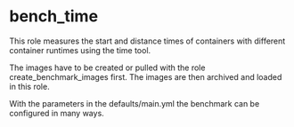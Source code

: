 # bench_time

This role measures the start and distance times of containers with different container runtimes using the time tool. 

The images have to be created or pulled with the role create_benchmark_images first. The images are then archived and loaded in this role.

With the parameters in the defaults/main.yml the benchmark can be configured in many ways.
